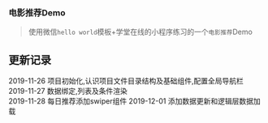 
### 电影推荐Demo

> 使用微信`hello world`模板+学堂在线的小程序练习的一个`电影推荐`Demo


## 更新记录

2019-11-26  项目初始化,认识项目文件目录结构及基础组件,配置全局导航栏  
2019-11-27  数据绑定,列表及条件渲染  
2019-11-28  每日推荐添加swiper组件
2019-12-01  添加数据更新和逻辑层数据加载